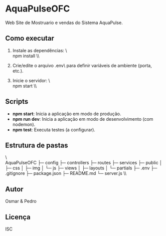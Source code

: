 ﻿# AquaPulseOFC

Web Site de Mostruario e vendas do Sistema AquaPulse.

## Como executar

1. Instale as dependências:
   \\\
   npm install
   \\\

2. Crie/edite o arquivo \.env\ para definir variáveis de ambiente (porta, etc.).

3. Inicie o servidor:
   \\\
   npm start
   \\\

## Scripts

- **npm start**: Inicia a aplicação em modo de produção.
- **npm run dev**: Inicia a aplicação em modo de desenvolvimento (com nodemon).
- **npm test**: Executa testes (a configurar).

## Estrutura de pastas

\\\
AquaPulseOFC
├─ config
├─ controllers
├─ routes
├─ services
├─ public
│  ├─ css
│  ├─ img
│  └─ js
├─ views
│  ├─ layouts
│  └─ partials
├─ .env
├─ .gitignore
├─ package.json
├─ README.md
└─ server.js
\\\

## Autor

Osmar & Pedro

## Licença

ISC
